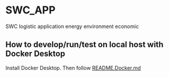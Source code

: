 # SWC_APP
SWC logistic application energy environment economic 

## How to develop/run/test on local host with Docker Desktop
Install Docker Desktop. Then follow [README.Docker.md](README.Docker.md) 